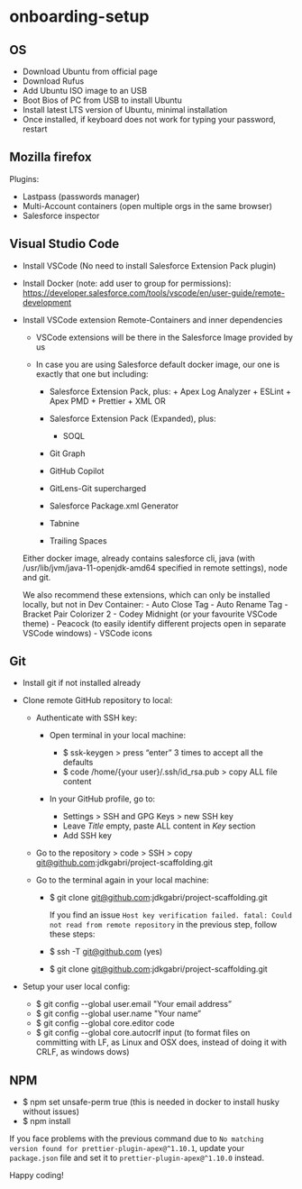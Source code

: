 # onboarding-setup

## OS

-   Download Ubuntu from official page
-   Download Rufus
-   Add Ubuntu ISO image to an USB
-   Boot Bios of PC from USB to install Ubuntu
-   Install latest LTS version of Ubuntu, minimal installation
-   Once installed, if keyboard does not work for typing your password, restart

## Mozilla firefox

Plugins:

-   Lastpass (passwords manager)
-   Multi-Account containers (open multiple orgs in the same browser)
-   Salesforce inspector

## Visual Studio Code

-   Install VSCode (No need to install Salesforce Extension Pack plugin)
-   Install Docker (note: add user to group for permissions): https://developer.salesforce.com/tools/vscode/en/user-guide/remote-development
-   Install VSCode extension Remote-Containers and inner dependencies

    -   VSCode extensions will be there in the Salesforce Image provided by us
    -   In case you are using Salesforce default docker image, our one is exactly that one but including:

        -   Salesforce Extension Pack, plus: + Apex Log Analyzer + ESLint + Apex PMD + Prettier + XML
            OR
        -   Salesforce Extension Pack (Expanded), plus:

            -   SOQL

        -   Git Graph
        -   GitHub Copilot
        -   GitLens-Git supercharged
        -   Salesforce Package.xml Generator
        -   Tabnine
        -   Trailing Spaces

    Either docker image, already contains salesforce cli, java (with /usr/lib/jvm/java-11-openjdk-amd64 specified in remote settings), node and git.

    We also recommend these extensions, which can only be installed locally, but not in Dev Container: - Auto Close Tag - Auto Rename Tag - Bracket Pair Colorizer 2 - Codey Midnight (or your favourite VSCode theme) - Peacock (to easily identify different projects open in separate VSCode windows) - VSCode icons

## Git

-   Install git if not installed already
-   Clone remote GitHub repository to local:

    -   Authenticate with SSH key:

        -   Open terminal in your local machine:

            -   $ ssk-keygen > press “enter” 3 times to accept all the defaults
            -   $ code /home/{your user}/.ssh/id_rsa.pub > copy ALL file content

        -   In your GitHub profile, go to:
            -   Settings > SSH and GPG Keys > new SSH key
            -   Leave _Title_ empty, paste ALL content in _Key_ section
            -   Add SSH key

    -   Go to the repository > code > SSH > copy git@github.com:jdkgabri/project-scaffolding.git

    -   Go to the terminal again in your local machine:
        -   $ git clone git@github.com:jdkgabri/project-scaffolding.git

            If you find an issue `Host key verification failed. fatal: Could not read from remote repository` in the previous step, follow these steps: 
        
        - $ ssh -T git@github.com (yes) 
        - $ git clone git@github.com:jdkgabri/project-scaffolding.git

-   Setup your user local config:
    -   $ git config --global user.email "Your email address”
    -   $ git config --global user.name "Your name”
    -   $ git config --global core.editor code
    -   $ git config --global core.autocrlf input (to format files on committing with LF, as Linux and OSX does, instead of doing it with CRLF, as windows dows)

## NPM

-   $ npm set unsafe-perm true (this is needed in docker to install husky without issues)
-   $ npm install

If you face problems with the previous command due to `No matching version found for prettier-plugin-apex@^1.10.1`, update your `package.json` file and set it to `prettier-plugin-apex@^1.10.0` instead.

Happy coding!
